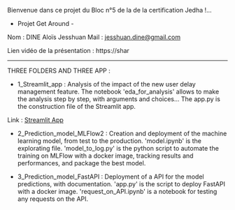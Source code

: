 Bienvenue dans ce projet du Bloc n°5 de la de la certification Jedha !...
 - Projet Get Around - 

Nom : DINE Aloïs Jesshuan
Mail : jesshuan.dine@gmail.com

Lien vidéo de la présentation :
https://shar

-----

THREE FOLDERS AND THREE APP :

- 1_Streamlit_app : Analysis of the impact of the new user delay management feature. The notebook 'eda_for_analysis' allows to make the analysis step by step, with arguments and choices... The app.py is the construction file of the Streamlit app.

Link : [Streamlit App](https://get-arround-analysis.herokuapp.com/)

- 2_Prediction_model_MLFlow2 : Creation and deployment of the machine learning model, from test to the production. 'model.ipynb' is the explorating file. 'model_to_log.py' is the python script to automate the training on MLFlow with a docker image, tracking results and performances, and package the best model.

- 3_Prediction_model_FastAPI : Deployment of a API for the model predictions, with documentation. 'app.py' is the script to deploy FastAPI with a docker image. 'request_on_API.ipynb' is a notebook for testing any requests on the API.

